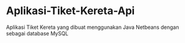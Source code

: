 Aplikasi-Tiket-Kereta-Api
=========================

Aplikasi Tiket Kereta yang dibuat menggunakan Java Netbeans dengan sebagai database MySQL

